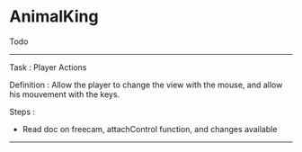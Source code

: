 # AnimalKing

Todo

--------------------------------------------------------------------------------

Task : Player Actions

Definition :
Allow the player to change the view with the mouse,
and allow his mouvement with the keys.

Steps :
- Read doc on freecam, attachControl function, and changes available

--------------------------------------------------------------------------------
